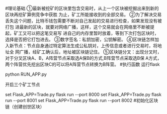 #理论基础
①最新被挖矿的区块里包含交易时，从上一个区块被挖掘出来到新的区块再挖矿算例竞争中获胜
为止，矿工所能接收到的全部交易。
②为了解决交易丢失这个问题，比特币钱包需要不断对自己发起的交易进行检查，如果发现没有被打包
进最新的区块，就要对网络广播，这样，这个交易就会在网络里不断被提起，矿工又可以把这笔交易写
进自己的内存里暂时放着，等到下次打包区块时，选择是否把它打包进去。
③数字签名：私钥加密，公钥解密。
④区块链怎样加入新节点：节点自身通过特定算法生成公私钥对，上传信息或者进行交易时，将地址全
网广播，经矿工确认后，地址被区块链记住。
⑤区块链分叉：出现分叉时，对于分叉区块A、B，A阵营节点采取选A保B的方式,B阵营节点采取选B保
A方式，两个阵营优先挖出区块C的可以将A阵营节点转换为B阵营。
#执行函数
运行flask

python RUN_APP.py

开启三个矿工节点

set Flask_APP=Trade.py
flask run --port 8000
set Flask_APP=Trade.py
flask run --port 8001
set Flask_APP=Trade.py
flask run --port 8002
#初始化区块链（创建创世区块）


